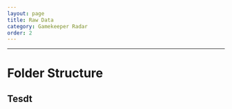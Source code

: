 ```yaml
---
layout: page
title: Raw Data
category: Gamekeeper Radar
order: 2
---
```

---
# Folder Structure

## Tesdt